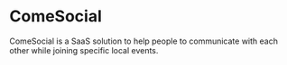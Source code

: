 # ComeSocial
ComeSocial is a SaaS solution to help people to communicate with each other while joining specific local events.
